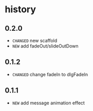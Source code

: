 # history

## 0.2.0

* `CHANGED` new scaffold
* `NEW` add fadeOut/slideOutDown

## 0.1.2

* `CHANGED` change fadeIn to dlgFadeIn

## 0.1.1

* `NEW` add message animation effect